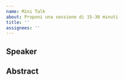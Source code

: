 ```yaml
---
name: Mini Talk
about: Proponi una sessione di 15-30 minuti
title: ''
assignees: ''
---
```


## Speaker

## Abstract

